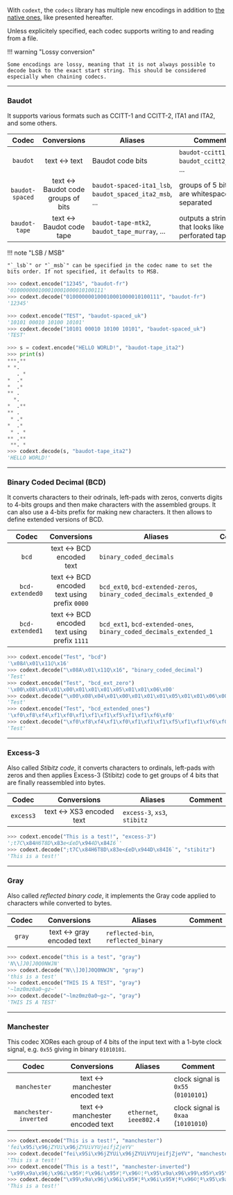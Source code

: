 With `codext`, the `codecs` library has multiple new encodings in addition to [the native ones](https://docs.python.org/3.8/library/codecs.html#standard-encodings), like presented hereafter.

Unless explicitely specified, each codec supports writing to and reading from a file.

!!! warning "Lossy conversion"
    
    Some encodings are lossy, meaning that it is not always possible to decode back to the exact start string. This should be considered especially when chaining codecs.

-----

### Baudot

It supports various formats such as CCITT-1 and CCITT-2, ITA1 and ITA2, and some others.

**Codec** | **Conversions** | **Aliases** | **Comment**
:---: | :---: | --- | ---
`baudot` | text <-> text | Baudot code bits | `baudot-ccitt1`, `baudot_ccitt2_lsb`, ... | supports CCITT-1, CCITT-2, EU/FR, ITA1, ITA2, MTK-2 (Python3 only), UK, ...
`baudot-spaced` | text <-> Baudot code groups of bits | `baudot-spaced-ita1_lsb`, `baudot_spaced_ita2_msb`, ... | groups of 5 bits are whitespace-separated
`baudot-tape` | text <-> Baudot code tape | `baudot-tape-mtk2`, `baudot_tape_murray`, ... | outputs a string that looks like a perforated tape

!!! note "LSB / MSB"
    
    "`_lsb`" or "`_msb`" can be specified in the codec name to set the bits order. If not specified, it defaults to MSB.


```python
>>> codext.encode("12345", "baudot-fr")
'010000000100010001000010100111'
>>> codext.decode("010000000100010001000010100111", "baudot-fr")
'12345'
```

```python
>>> codext.encode("TEST", "baudot-spaced_uk")
'10101 00010 10100 10101'
>>> codext.decode("10101 00010 10100 10101", "baudot-spaced_uk")
'TEST'
```

```python
>>> s = codext.encode("HELLO WORLD!", "baudot-tape_ita2")
>>> print(s)
***.**
* *.  
   . *
*  .* 
*  .* 
** .  
  *.  
*  .**
** .  
 * .* 
*  .* 
 * . *
** .**
 **. *
>>> codext.decode(s, "baudot-tape_ita2")
'HELLO WORLD!'
```

-----

### Binary Coded Decimal (BCD)

It converts characters to their odrinals, left-pads with zeros, converts digits to 4-bits groups and then make characters with the assembled groups. It can also use a 4-bits prefix for making new characters. It then allows to define extended versions of BCD.

**Codec** | **Conversions** | **Aliases** | **Comment**
:---: | :---: | --- | ---
`bcd` | text <-> BCD encoded text | `binary_coded_decimals` | 
`bcd-extended0` | text <-> BCD encoded text using prefix `0000` | `bcd_ext0`, `bcd-extended-zeros`, `binary_coded_decimals_extended_0` | 
`bcd-extended1` | text <-> BCD encoded text using prefix `1111` | `bcd_ext1`, `bcd-extended-ones`, `binary_coded_decimals_extended_1` | 

```python
>>> codext.encode("Test", "bcd")
'\x08A\x01\x11Q\x16'
>>> codext.decode("\x08A\x01\x11Q\x16", "binary_coded_decimal")
'Test'
>>> codext.encode("Test", "bcd_ext_zero")
'\x00\x08\x04\x01\x00\x01\x01\x01\x05\x01\x01\x06\x00'
>>> codext.decode("\x00\x08\x04\x01\x00\x01\x01\x01\x05\x01\x01\x06\x00", "bcd-ext0")
'Test'
>>> codext.encode("Test", "bcd_extended_ones")
'\xf0\xf8\xf4\xf1\xf0\xf1\xf1\xf1\xf5\xf1\xf1\xf6\xf0'
>>> codext.decode("\xf0\xf8\xf4\xf1\xf0\xf1\xf1\xf1\xf5\xf1\xf1\xf6\xf0", "bcd_ext1")
'Test'
```

-----

### Excess-3

Also called *Stibitz code*, it converts characters to ordinals, left-pads with zeros and then applies Excess-3 (Stibitz) code to get groups of 4 bits that are finally reassembled into bytes.

**Codec** | **Conversions** | **Aliases** | **Comment**
:---: | :---: | --- | ---
`excess3` | text <-> XS3 encoded text | `excess-3`, `xs3`, `stibitz` | 

```python
>>> codext.encode("This is a test!", "excess-3")
';t7C\x84H6T8D\x83e<£eD\x944D\x84I6`'
>>> codext.decode(";t7C\x84H6T8D\x83e<£eD\x944D\x84I6`", "stibitz")
'This is a test!'
```

-----

### Gray

Also called *reflected binary code*, it implements the Gray code applied to characters while converted to bytes.

**Codec** | **Conversions** | **Aliases** | **Comment**
:---: | :---: | --- | ---
`gray` | text <-> gray encoded text | `reflected-bin`, `reflected_binary` | 

```python
>>> codext.encode("this is a test", "gray")
'N\\]J0]J0Q0NWJN'
>>> codext.decode("N\\]J0]J0Q0NWJN", "gray")
'this is a test'
>>> codext.encode("THIS IS A TEST", "gray")
'~lmz0mz0a0~gz~'
>>> codext.decode("~lmz0mz0a0~gz~", "gray")
'THIS IS A TEST'
```

-----

### Manchester

This codec XORes each group of 4 bits of the input text with a 1-byte clock signal, e.g. `0x55` giving in binary `01010101`.

**Codec** | **Conversions** | **Aliases** | **Comment**
:---: | :---: | --- | ---
`manchester` | text <-> manchester encoded text | | clock signal is `0x55` (`01010101`)
`manchester-inverted` | text <-> manchester encoded text | `ethernet`, `ieee802.4` | clock signal is `0xaa` (`10101010`)

```python
>>> codext.encode("This is a test!", "manchester")
'fei\x95i\x96jZYUi\x96jZYUiVYUjeifjZjeYV'
>>> codext.decode("fei\x95i\x96jZYUi\x96jZYUiVYUjeifjZjeYV", "manchester")
'This is a test!'
>>> codext.encode("This is a test!", "manchester-inverted")
'\x99\x9a\x96j\x96i\x95¥¦ª\x96i\x95¥¦ª\x96©¦ª\x95\x9a\x96\x99\x95¥\x95\x9a¦©'
>>> codext.decode("\x99\x9a\x96j\x96i\x95¥¦ª\x96i\x95¥¦ª\x96©¦ª\x95\x9a\x96\x99\x95¥\x95\x9a¦©", "ethernet")
'This is a test!'
```


